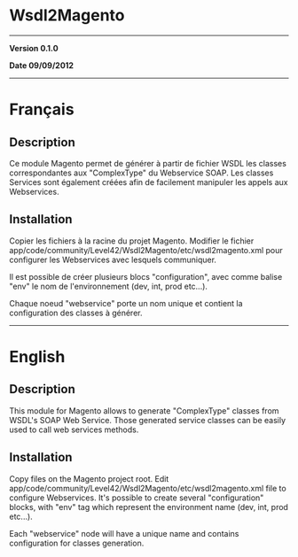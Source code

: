 # Wsdl2Magento #

----------

**Version 0.1.0**

**Date 09/09/2012**

----------

# Français #

## Description ##

Ce module Magento permet de générer à partir de fichier WSDL les classes correspondantes aux "ComplexType" du Webservice SOAP. Les classes Services sont également créées afin de facilement manipuler les appels aux Webservices.

## Installation ##
Copier les fichiers à la racine du projet Magento.
Modifier le fichier app/code/community/Level42/Wsdl2Magento/etc/wsdl2magento.xml pour configurer les Webservices avec lesquels communiquer.

Il est possible de créer plusieurs blocs "configuration", avec comme balise "env" le nom de l'environnement (dev, int, prod etc...).

<configuration env="dev">

Chaque noeud "webservice" porte un nom unique et contient la configuration des classes à générer.


----------


# English #

## Description ##
This module for Magento allows to generate "ComplexType" classes from WSDL's SOAP Web Service. Those generated service classes can be easily used to call web services methods.

## Installation ##
Copy files on the Magento project root. Edit app/code/community/Level42/Wsdl2Magento/etc/wsdl2magento.xml file to configure Webservices.
It's possible to create several "configuration" blocks, with "env" tag which represent the environment name (dev, int, prod etc...).

<configuration env="dev">

Each "webservice" node will have a unique name and contains configuration for classes generation.